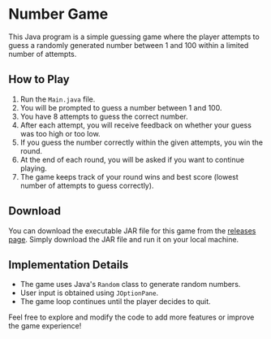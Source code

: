 # Number Game

This Java program is a simple guessing game where the player attempts to guess a randomly generated number between 1 and 100 within a limited number of attempts.

## How to Play

1. Run the `Main.java` file.
2. You will be prompted to guess a number between 1 and 100.
3. You have 8 attempts to guess the correct number.
4. After each attempt, you will receive feedback on whether your guess was too high or too low.
5. If you guess the number correctly within the given attempts, you win the round.
6. At the end of each round, you will be asked if you want to continue playing.
7. The game keeps track of your round wins and best score (lowest number of attempts to guess correctly).

## Download

You can download the executable JAR file for this game from the [releases page](#). Simply download the JAR file and run it on your local machine.

## Implementation Details

- The game uses Java's `Random` class to generate random numbers.
- User input is obtained using `JOptionPane`.
- The game loop continues until the player decides to quit.

Feel free to explore and modify the code to add more features or improve the game experience!
